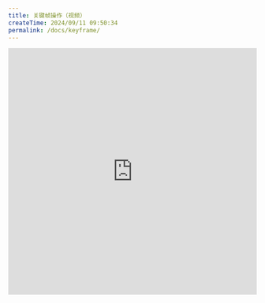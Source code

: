 ```yaml
---
title: 关键帧操作（视频）
createTime: 2024/09/11 09:50:34
permalink: /docs/keyframe/
---
```

<iframe scrolling="no" src="http://player.youku.com/embed/XMTI1OTg5MzE0OA==" align="" width="100%" frameborder="0" height="500"></iframe>